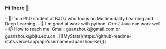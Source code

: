 ### Hi there 👋

<!--
**Guanzhou-Ke/Guanzhou-Ke** is a ✨ _special_ ✨ repository because its `README.md` (this file) appears on your GitHub profile. 

Here are some ideas to get you started:--!>

- 🌱 I’m a PhD student at BJTU who focus on Multimodality Learning and Deep Learning.
- 👯 I'm good at work with python. C++ / Java can work well.
- 📫 How to reach me: Gmail: guanzhouk@gmail.com or guanzhouk@bjtu.edu.cn .


[![MyStats](https://github-readme-stats.vercel.app/api?username=Guanzhou-Ke)]()
